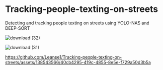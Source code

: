 # Tracking-people-texting-on-streets
Detecting and tracking people texting on streets using YOLO-NAS and DEEP-SORT  


![download (32)](https://github.com/Leanse1/Tracking-people-texting-on-streets/assets/138543566/29ba9c98-2265-4c1d-ad98-2f6158e29615)


![download (31)](https://github.com/Leanse1/Tracking-people-texting-on-streets/assets/138543566/aad075d6-3122-415d-b190-708d09a149e8)


https://github.com/Leanse1/Tracking-people-texting-on-streets/assets/138543566/40cb4295-419c-4855-8e5e-f729a50d3b5a
